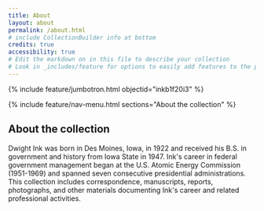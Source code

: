 ```yaml
---
title: About
layout: about
permalink: /about.html
# include CollectionBuilder info at bottom
credits: true
accessibility: true
# Edit the markdown on in this file to describe your collection
# Look in _includes/feature for options to easily add features to the page
---
```


{% include feature/jumbotron.html objectid="inkb1f20i3" %} 

{% include feature/nav-menu.html sections="About the collection" %}

## About the collection
 Dwight Ink was born in Des Moines, Iowa, in 1922 and received his B.S. in government and history from Iowa State in 1947. Ink's career in federal government management began at the U.S. Atomic Energy Commission (1951-1969) and spanned seven consecutive presidential administrations. This collection includes correspondence, manuscripts, reports, photographs, and other materials documenting Ink's career and related professional activities.